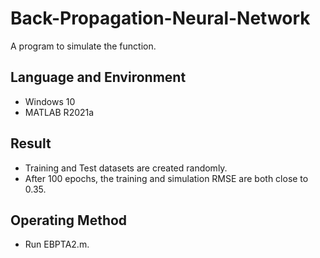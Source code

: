 # Back-Propagation-Neural-Network
A program to simulate the function.

## Language and Environment
* Windows 10
* MATLAB R2021a

## Result
* Training and Test datasets are created randomly.
* After 100 epochs, the training and simulation RMSE are both close to 0.35.

## Operating Method
* Run EBPTA2.m.
